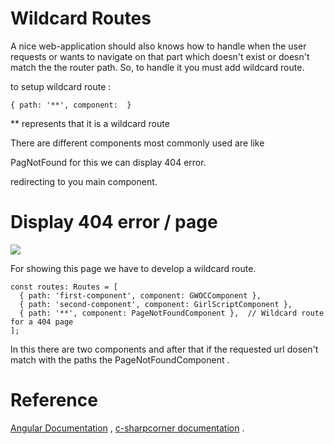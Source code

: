

# Wildcard Routes



A nice web-application should also knows how to handle when the user requests or wants to navigate on that part which doesn't exist or doesn't match the the router path. So, to handle it you must add wildcard route.



to setup wildcard route :

````tsx
{ path: '**', component:  }
````



** represents that it is a wildcard route

There are different components most commonly used are like 

PagNotFound for this we can display 404 error.

redirecting to you main component.



# Display 404 error / page



![](https://i.imgur.com/X0fgt6G.jpg)



For showing this page we have to develop a wildcard route. 



````tsx
const routes: Routes = [
  { path: 'first-component', component: GWOCComponent },
  { path: 'second-component', component: GirlScriptComponent },
  { path: '**', component: PageNotFoundComponent },  // Wildcard route for a 404 page
];
````



In this there are two components and after that if the requested url dosen't match with the paths the PageNotFoundComponent .



# Reference 

[Angular Documentation](https://angular.io/guide/router#setting-up-wildcard-routes) , [c-sharpcorner documentation](https://www.c-sharpcorner.com/article/overview-of-wildcard-routing-and-path-matching-in-angular/) .